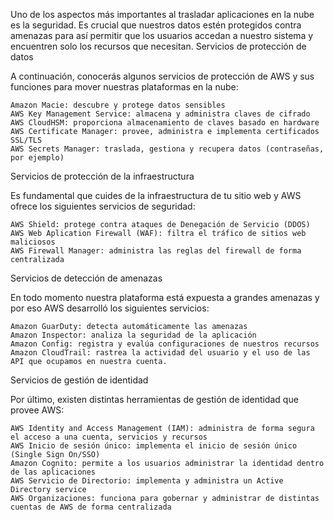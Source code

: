Uno de los aspectos más importantes al trasladar aplicaciones en la nube es la seguridad. Es crucial que nuestros datos estén protegidos contra amenazas para así permitir que los usuarios accedan a nuestro sistema y encuentren solo los recursos que necesitan.
Servicios de protección de datos

A continuación, conocerás algunos servicios de protección de AWS y sus funciones para mover nuestras plataformas en la nube:

    Amazon Macie: descubre y protege datos sensibles
    AWS Key Management Service: almacena y administra claves de cifrado
    AWS CloudHSM: proporciona almacenamiento de claves basado en hardware
    AWS Certificate Manager: provee, administra e implementa certificados SSL/TLS
    AWS Secrets Manager: traslada, gestiona y recupera datos (contraseñas, por ejemplo)

Servicios de protección de la infraestructura

Es fundamental que cuides de la infraestructura de tu sitio web y AWS ofrece los siguientes servicios de seguridad:

    AWS Shield: protege contra ataques de Denegación de Servicio (DDOS)
    AWS Web Aplication Firewall (WAF): filtra el tráfico de sitios web maliciosos
    AWS Firewall Manager: administra las reglas del firewall de forma centralizada

Servicios de detección de amenazas

En todo momento nuestra plataforma está expuesta a grandes amenazas y por eso AWS desarrolló los siguientes servicios:

    Amazon GuarDuty: detecta automáticamente las amenazas
    Amazon Inspector: analiza la seguridad de la aplicación
    Amazon Config: registra y evalúa configuraciones de nuestros recursos
    Amazon CloudTrail: rastrea la actividad del usuario y el uso de las API que ocupamos en nuestra cuenta.

Servicios de gestión de identidad

Por último, existen distintas herramientas de gestión de identidad que provee AWS:

    AWS Identity and Access Management (IAM): administra de forma segura el acceso a una cuenta, servicios y recursos
    AWS Inicio de sesión único: implementa el inicio de sesión único (Single Sign On/SSO)
    Amazon Cognito: permite a los usuarios administrar la identidad dentro de las aplicaciones
    AWS Servicio de Directorio: implementa y administra un Active Directory service
    AWS Organizaciones: funciona para gobernar y administrar de distintas cuentas de AWS de forma centralizada
